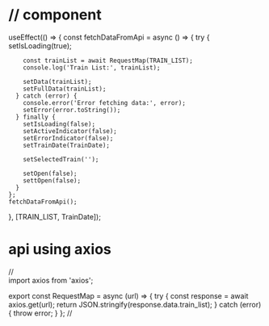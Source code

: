 # // component
useEffect(() => {
    const fetchDataFromApi = async () => {
      try {
        setIsLoading(true);

        const trainList = await RequestMap(TRAIN_LIST);
        console.log('Train List:', trainList);

        setData(trainList);
        setFullData(trainList);
      } catch (error) {
        console.error('Error fetching data:', error);
        setError(error.toString());
      } finally {
        setIsLoading(false);
        setActiveIndicator(false);
        setErrorIndicator(false);
        setTrainDate(TrainDate);

        setSelectedTrain('');

        setOpen(false);
        settOpen(false);
      }
    };
    fetchDataFromApi();
  }, [TRAIN_LIST, TrainDate]);

  # api using axios
//  
import axios from 'axios';

export const RequestMap = async (url) => {
  try {
    const response = await axios.get(url);
    return JSON.stringify(response.data.train_list);
  } catch (error) {
    throw error;
  }
};
//
